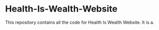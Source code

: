 # Health-Is-Wealth-Website
This repository contains all the code for Health Is Wealth Website. It is a.
